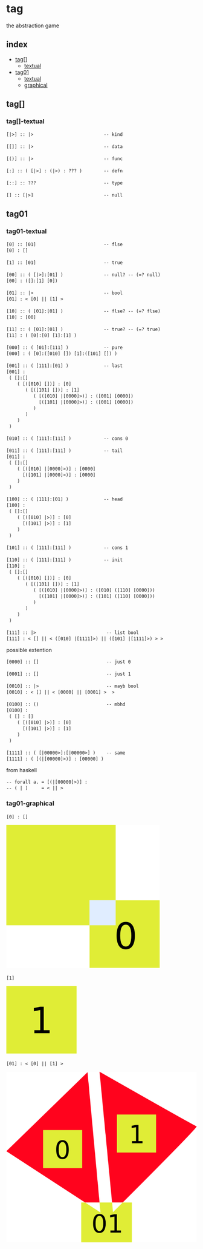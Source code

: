 # tag
the abstraction game

## index

- [tag[]](#tag[])
   - [textual](#tag[]-textual)
- [tag01](#tag01)
   - [textual](#tag01-textual)
   - [graphical](#tag01-graphical)

## tag[]

### tag[]-textual
```
[|>] :: |>                          -- kind

[[]] :: |>                          -- data

[()] :: |>                          -- func

[:] :: ( [|>] : (|>) : ??? )        -- defn

[::] :: ???                         -- type

[] :: [|>]                          -- null

```


## tag01

### tag01-textual

```
[0] :: [01]                         -- flse
[0] : []

[1] :: [01]                         -- true

[00] :: ( [|>]:[01] )               -- null? -- (=? null)
[00] : ([]:[1] [0])

[01] :: |>                          -- bool
[01] : < [0] || [1] >

[10] :: ( [01]:[01] )               -- flse? -- (=? flse)
[10] : [00]

[11] :: ( [01]:[01] )               -- true? -- (=? true)
[11] : ( [0]:[0] [1]:[1] )

[000] :: ( [01]:[111] )             -- pure
[000] : ( [0]:([010] []) [1]:([101] []) )

[001] :: ( [111]:[01] )             -- last
[001] :
 ( []:[]
    ( [([010] [])] : [0]
       ( [([101] [])] : [1]
          ( [([010] |[0000]>)] : ([001] [0000])
            [([101] |[0000]>)] : ([001] [0000])
          )
       )
    )
 )

[010] :: ( [111]:[111] )            -- cons 0

[011] :: ( [111]:[111] )            -- tail
[011] : 
 ( []:[]
    ( [([010] |[0000]>)] : [0000]
      [([101] |[0000]>)] : [0000]
    )
 )

[100] :: ( [111]:[01] )             -- head
[100] :
 ( []:[]
    ( [([010] |>)] : [0]
      [([101] |>)] : [1]
    )
 )

[101] :: ( [111]:[111] )            -- cons 1

[110] :: ( [111]:[111] )            -- init
[110] :
 ( []:[]
    ( [([010] [])] : [0]
       ( [([101] [])] : [1]
          ( [([010] |[0000]>)] : ([010] ([110] [0000]))
            [([101] |[0000]>)] : ([101] ([110] [0000]))
          )
       )
    )
 )

[111] :: |>                          -- list bool
[111] : < [] || < ([010] |[1111]>) || ([101] |[1111]>) > >
```
possible extention
```
[0000] :: []                         -- just 0

[0001] :: []                         -- just 1

[0010] :: |>                         -- mayb bool
[0010] : < [] || < [0000] || [0001] >  >

[0100] :: ()                         -- mbhd
[0100] : 
 ( [] : []
    ( [([010] |>)] : [0]
      [([101] |>)] : [1]
    )
 )

[1111] :: ( [|00000>]:[|00000>] )    -- same
[1111] : ( [(|[00000]>)] : [00000] )
```
from haskell
```
-- forall a. = [(|[00000]>)] :
-- ( | )     = < || >
```

### tag01-graphical

`[0] : []`

![](0.png)

`[1]`

![](1.png)

`[01] : < [0] || [1] >`

![](01.png)
